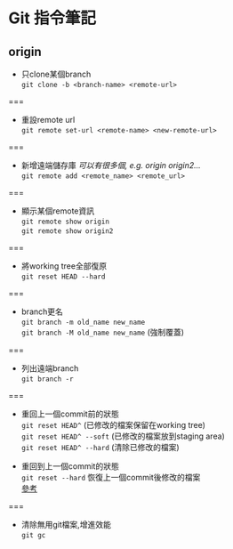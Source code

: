 # Git 指令筆記

## origin
* 只clone某個branch   
`git clone -b <branch-name> <remote-url>`   
   
===
* 重設remote url   
`git remote set-url <remote-name> <new-remote-url>`

===
* 新增遠端儲存庫 _可以有很多個, e.g. origin origin2..._   
`git remote add <remote_name> <remote_url>`

===
* 顯示某個remote資訊   
`git remote show origin`     
`git remote show origin2`   

===
* 將working tree全部復原   
`git reset HEAD --hard`   

===
* branch更名   
`git branch -m old_name new_name`   
`git branch -M old_name new_name` (強制覆蓋)   

===
* 列出遠端branch   
`git branch -r`   

===
* 重回上一個commit前的狀態   
`git reset HEAD^` (已修改的檔案保留在working tree)   
`git reset HEAD^ --soft` (已修改的檔案放到staging area)   
`git reset HEAD^ --hard` (清除已修改的檔案)

* 重回到上一個commit的狀態   
`git reset --hard` 恢復上一個commit後修改的檔案   
[參考](http://stackoverflow.com/questions/5807137/git-how-to-revert-uncommitted-changes-including-files-and-folders)

===
* 清除無用git檔案,增進效能   
`git gc`   
